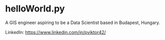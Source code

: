 # helloWorld.py
A GIS engineer aspiring to be a Data Scientist based in Budapest, Hungary.

LinkedIn: https://www.linkedin.com/in/pviktor42/


<!---
pviktor14/pviktor14 is a ✨ special ✨ repository because its `README.md` (this file) appears on your GitHub profile.
You can click the Preview link to take a look at your changes.
--->

